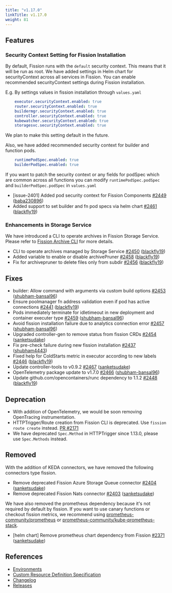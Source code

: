 ```yaml
---
title: "v1.17.0"
linkTitle: v1.17.0
weight: 81
---
```


## Features

### Security Context Setting for Fission Installation

By default, Fission runs with the `default` security context. This means that it will be run as root.
We have added settings in Helm chart for securityContext across all services in Fission.
You can enable recommended securityContext settings during Fission installation.

E.g. By settings values in fission installation through  `values.yaml`

```yaml
    executor.securityContext.enabled: true
    router.securityContext.enabled: true
    buildermgr.securityContext.enabled: true
    controller.securityContext.enabled: true
    kubewatcher.securityContext.enabled: true
    storagesvc.securityContext.enabled: true
```

We plan to make this setting default in the future.

Also, we have added recommended security context for builder and function pods.

```yaml
    runtimePodSpec.enabled: true
    builderPodSpec.enabled: true
```

If you want to patch the security context or any fields for podSpec which are common across all functions you can modify
`runtimePodSpec.podSpec` and `builderPodSpec.podSpec` in `values.yaml`

- \[issue-2401\] Added pod security context for Fission Components [\#2449](https://github.com/fission/fission/pull/2449) ([baba230896](https://github.com/baba230896))
- Added support to set builder and fn pod specs via helm chart [\#2461](https://github.com/fission/fission/pull/2461) ([blackfly19](https://github.com/blackfly19))

### Enhancements in Storage Service

We have introduced a CLI to operate archives in Fission Storage Service. Please refer to [Fission Archive CLI](/docs/reference/fission-cli/fission_archive/) for more details.

- CLI to operate archives managed by Storage Service [\#2450](https://github.com/fission/fission/pull/2450) ([blackfly19](https://github.com/blackfly19))
- Added variable to enable or disable archivePruner [\#2458](https://github.com/fission/fission/pull/2458) ([blackfly19](https://github.com/blackfly19))
- Fix for archivepruner to delete files only from subdir [\#2456](https://github.com/fission/fission/pull/2456) ([blackfly19](https://github.com/blackfly19))

## Fixes

- builder: Allow command with arguments via custom build options [\#2453](https://github.com/fission/fission/pull/2453) ([shubham-bansal96](https://github.com/shubham-bansal96))
- Ensure poolmanager fn address validation even if pod has active connections [\#2441](https://github.com/fission/fission/pull/2441) ([blackfly19](https://github.com/blackfly19))
- Pods immediately terminate for idletimeout in new deployment and container executer type [\#2459](https://github.com/fission/fission/pull/2459) ([shubham-bansal96](https://github.com/shubham-bansal96))
- Avoid fission installation failure due to analytics connection error [\#2457](https://github.com/fission/fission/pull/2457) ([shubham-bansal96](https://github.com/shubham-bansal96))
- Upgraded controller-gen to remove status from fission CRDs [\#2454](https://github.com/fission/fission/pull/2454) ([sanketsudake](https://github.com/sanketsudake))
- Fix pre-check failure during new fission installation [\#2437](https://github.com/fission/fission/pull/2437) ([shubham4443](https://github.com/shubham4443))
- Fixed help for ColdStarts metric in executor according to new labels [\#2446](https://github.com/fission/fission/pull/2446) ([blackfly19](https://github.com/blackfly19))
- Update controller-tools to v0.9.2 [\#2467](https://github.com/fission/fission/pull/2467) ([sanketsudake](https://github.com/sanketsudake))
- OpenTelemetry package update to v1.7.0 [\#2466](https://github.com/fission/fission/pull/2466) ([shubham-bansal96](https://github.com/shubham-bansal96))
- Update github.com/opencontainers/runc dependency to 1.1.2 [\#2448](https://github.com/fission/fission/pull/2448) ([blackfly19](https://github.com/blackfly19))

## Deprecation

- With addition of OpenTelemetry, we would be soon removing OpenTracing instrumentation.
- HTTPTrigger/Route creation from Fission CLI is deprecated. Use `fission route create` instead. [PR #2171](https://github.com/fission/fission/pull/2171)
- We have deprecated `Spec.Method` in HTTPTrigger since 1.13.0, please use `Spec.Methods` instead.

## Removed

With the addition of KEDA connectors, we have removed the following connectors type fission.

- Remove deprecated Fission Azure Storage Queue connector [\#2404](https://github.com/fission/fission/pull/2404) ([sanketsudake](https://github.com/sanketsudake))
- Remove deprecated Fission Nats connector [\#2403](https://github.com/fission/fission/pull/2403) ([sanketsudake](https://github.com/sanketsudake))

We have also removed the prometheus dependency because it's not required by default by fission. If you want to use canary functions or checkout fission metrics, we recommend using [prometheus-community/prometheus](https://artifacthub.io/packages/helm/prometheus-community/prometheus) or [prometheus-community/kube-prometheus-stack](https://artifacthub.io/packages/helm/prometheus-community/kube-prometheus-stack).

- \[helm chart\] Remove prometheus chart dependency from Fission [\#2371](https://github.com/fission/fission/pull/2371) ([sanketsudake](https://github.com/sanketsudake))

## References

- [Environments](/environments/)
- [Custom Resource Definition Specification](https://doc.crds.dev/github.com/fission/fission)
- [Changelog](https://github.com/fission/fission/blob/master/CHANGELOG.md)
- [Releases](https://github.com/fission/fission/releases)
